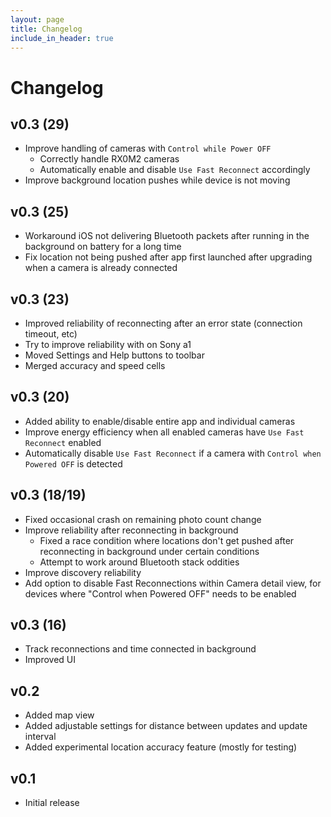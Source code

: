 ```yaml
---
layout: page
title: Changelog
include_in_header: true
---
```


# Changelog

## v0.3 (29)

* Improve handling of cameras with `Control while Power OFF`
  * Correctly handle RX0M2 cameras 
  * Automatically enable and disable `Use Fast Reconnect` accordingly
* Improve background location pushes while device is not moving

## v0.3 (25)

* Workaround iOS not delivering Bluetooth packets after running in the background on battery for a long time
* Fix location not being pushed after app first launched after upgrading when a camera is already connected 

## v0.3 (23)

* Improved reliability of reconnecting after an error state (connection timeout, etc)
* Try to improve reliability with on Sony a1
* Moved Settings and Help buttons to toolbar
* Merged accuracy and speed cells

## v0.3 (20)

* Added ability to enable/disable entire app and individual cameras
* Improve energy efficiency when all enabled cameras have `Use Fast Reconnect` enabled
* Automatically disable `Use Fast Reconnect` if a camera with `Control when Powered OFF` is detected

## v0.3 (18/19)

* Fixed occasional crash on remaining photo count change
* Improve reliability after reconnecting in background
  * Fixed a race condition where locations don't get pushed after reconnecting in background under certain conditions
  * Attempt to work around Bluetooth stack oddities
* Improve discovery reliability 
* Add option to disable Fast Reconnections within Camera detail view, for devices where "Control when Powered OFF" needs to be enabled

## v0.3 (16)

* Track reconnections and time connected in background
* Improved UI

## v0.2

* Added map view
* Added adjustable settings for distance between updates and update interval
* Added experimental location accuracy feature (mostly for testing)

## v0.1

* Initial release
